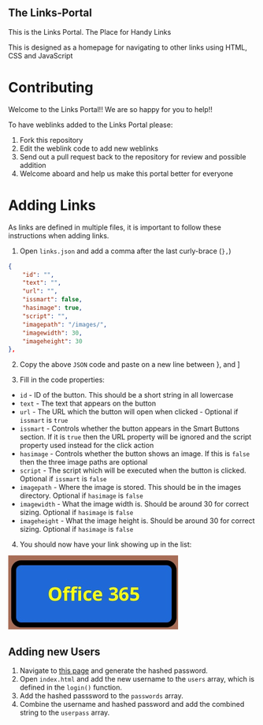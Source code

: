 ## The Links-Portal
This is the Links Portal. The Place for Handy Links

This is designed as a homepage for navigating to other links using HTML, CSS and JavaScript

# Contributing

Welcome to the Links Portal!! We are so happy for you to help!!

To have weblinks added to the Links Portal please:

1. Fork this repository
2. Edit the weblink code to add new weblinks
3. Send out a pull request back to the repository for review and possible addition
4. Welcome aboard and help us make this portal better for everyone

# Adding Links
As links are defined in multiple files, it is important to follow these instructions when adding links.

1. Open `links.json` and add a comma after the last curly-brace (`},`)

```JSON
{
	"id": "",
	"text": "",
	"url": "",
	"issmart": false,
	"hasimage": true,
	"script": "",
	"imagepath": "/images/",
	"imagewidth": 30,
	"imageheight": 30
},
```

2. Copy the above `JSON` code and paste on a new line between }, and ]

3. Fill in the code properties:

- `id` - ID of the button. This should be a short string in all lowercase
- `text` - The text that appears on the button
- `url` - The URL which the button will open when clicked - Optional if `issmart` is `true`
- `issmart` - Controls whether the button appears in the Smart Buttons section. If it is `true` then the URL property will be ignored and the script property used instead for the click action
- `hasimage` - Controls whether the button shows an image. If this is `false` then the three image paths are optional
- `script` - The script which will be executed when the button is clicked. Optional if `issmart` is `false`
- `imagepath` - Where the image is stored. This should be in the images directory. Optional if `hasimage` is `false`
- `imagewidth` - What the image width is. Should be around 30 for correct sizing. Optional if `hasimage` is `false`
- `imageheight` - What the image height is. Should be around 30 for correct sizing. Optional if `hasimage` is `false`

4. You should now have your link showing up in the list:

![](images/IMG_0296.jpeg)

## Adding new Users

1. Navigate to [this page](https://homemadestea58.github.io/Links-Portal/pages/generate.html) and generate the hashed password.
2. Open `index.html` and add the new username to the `users` array, which is defined in the `login()` function.
3. Add the hashed passsword to the `passwords` array.
4. Combine the username and hashed password and add the combined string to the `userpass` array.
